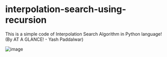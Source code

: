 # interpolation-search-using-recursion

This is a simple code of Interpolation Search Algorithm in Python language! (By AT A GLANCE! - Yash Paddalwar)

![image](https://user-images.githubusercontent.com/111221670/189335389-345a770c-69cf-45eb-a481-e9946f139290.png)
